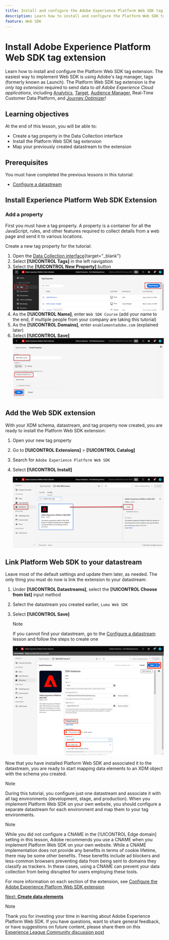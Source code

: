 ```yaml
---
title: Install and configure the Adobe Experience Platform Web SDK tag extension
description: Learn how to install and configure the Platform Web SDK tag extension in the Data Collection interface. This lesson is part of the Implement Adobe Experience Cloud with Web SDK tutorial.
feature: Web SDK
---
```

# Install Adobe Experience Platform Web SDK tag extension

Learn how to install and configure the Platform Web SDK tag extension. The easiest way to implement Web SDK is using Adobe's tag manager, tags (formerly known as Launch). The Platform Web SDK tag extension is the _only tag extension_ required to send data to _all Adobe Experience Cloud applications_, including [Analytics](setup-analytics.md), [Target](setup-target.md), [Audience Manager](setup-audience-manager.md), Real-Time Customer Data Platform, and [Journey Optimizer](journey-optimizer/setup-web-channel.md)!

## Learning objectives

At the end of this lesson, you will be able to:

* Create a tag property in the Data Collection interface
* Install the Platform Web SDK tag extension
* Map your previously created datastream to the extension

## Prerequisites

You must have completed the previous lessons in this tutorial:

* [Configure a datastream](configure-datastream.md)

## Install Experience Platform Web SDK Extension

### Add a property

First you must have a tag property. A property is a container for all the JavaScript, rules, and other features required to collect details from a web page and send it to various locations.

Create a new tag property for the tutorial:

1. Open the [Data Collection interface](https://launch.adobe.com/){target="_blank"}
1. Select **[!UICONTROL Tags]** in the left navigation
1. Select the **[!UICONTROL New Property]** button
    ![Add a new property](assets/websdk-property-addNewProperty.png)
1. As the **[!UICONTROL Name]**, enter `Web SDK Course` (add your name to the end, if multiple people from your company are taking this tutorial)
1. As the **[!UICONTROL Domains]**, enter `enablementadobe.com` (explained later)
1. Select **[!UICONTROL Save]**
    ![Property details](assets/websdk-property-propertyDetails.png)

## Add the Web SDK extension

With your XDM schema, datastream, and tag property now created, you are ready to install the Platform Web SDK extension:

1. Open your new tag property
1. Go to **[!UICONTROL Extensions]** > **[!UICONTROL Catalog]**
1. Search for `Adobe Experience Platform Web SDK`
1. Select **[!UICONTROL Install]**

    ![Install Web SDK Extension](assets/extension-platform-web-sdk.png)


## Link Platform Web SDK to your datastream 

Leave most of the default settings and update them later, as needed. The only thing you must do now is link the extension to your datastream:

1. Under **[!UICONTROL Datastreams]**, select the **[!UICONTROL Choose from list]** input method
1. Select the datastream you created earlier, `Luma Web SDK`
1. Select **[!UICONTROL Save]**

    >[!NOTE]
    >
    > If you cannot find your datastream, go to the [Configure a datastream](configure-datastream.md) lesson and follow the steps to create one

    ![Datastream selection](assets/extension-luma-web-sdk-datastream-extension.png)

Now that you have installed Platform Web SDK and associated it to the datastream, you are ready to start mapping data elements to an XDM object with the schema you created.

>[!NOTE]
>
>During this tutorial, you configure just one datastream and associate it with all tag environments (development, stage, and production). When you implement Platform Web SDK on your own website, you should configure a separate datastream for each environment and map them to your tag environments. 

>[!NOTE]
>
>While you did not configure a CNAME in the [!UICONTROL Edge domain] setting in this lesson, Adobe recommends you use a CNAME when you implement Platform Web SDK on your own website. While a CNAME implementation does not provide any benefits in terms of cookie lifetime, there may be some other benefits. These benefits include ad blockers and less-common browsers preventing data from being sent to domains they classify as trackers. In these cases, using a CNAME can prevent your data collection from being disrupted for users employing these tools.

For more information on each section of the extension, see [Configure the Adobe Experience Platform Web SDK extension](https://experienceleague.adobe.com/docs/experience-platform/edge/extension/web-sdk-extension-configuration.html)



[Next: **Create data elements**](create-data-elements.md)

>[!NOTE]
>
>Thank you for investing your time in learning about Adobe Experience Platform Web SDK. If you have questions, want to share general feedback, or have suggestions on future content, please share them on this [Experience League Community discussion post](https://experienceleaguecommunities.adobe.com/t5/adobe-experience-platform-launch/tutorial-discussion-implement-adobe-experience-cloud-with-web/td-p/444996)
